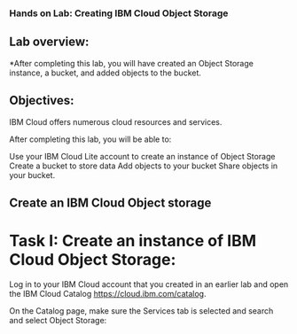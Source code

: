 ### Hands on Lab: Creating IBM Cloud Object Storage

## Lab overview:
*After completing this lab, you will have created an Object Storage instance, a bucket, and added objects to the bucket.

## Objectives:
IBM Cloud offers numerous cloud resources and services.

After completing this lab, you will be able to:

Use your IBM Cloud Lite account to create an instance of Object Storage
Create a bucket to store data
Add objects to your bucket
Share objects in your bucket.

## Create an IBM Cloud Object storage

 # Task I: Create an instance of IBM Cloud Object Storage:
 Log in to your IBM Cloud account that you created in an earlier lab and open the IBM Cloud Catalog
  https://cloud.ibm.com/catalog.

On the Catalog page, make sure the Services tab is selected and search and select Object Storage:
